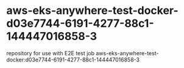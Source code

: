 # aws-eks-anywhere-test-docker-d03e7744-6191-4277-88c1-144447016858-3
repository for use with E2E test job aws-eks-anywhere-test-docker:d03e7744-6191-4277-88c1-144447016858-3
